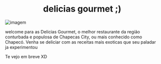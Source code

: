 <h1 align="center"> delicias gourmet ;) </h1>

![imagem](https://w7.pngwing.com/pngs/764/44/png-transparent-bakery-logo-cake-bread-pastry-logo-poster-business-cards-stencil.png)

welcome para as Delicias Gourmet, o melhor restaurante da região conturbada e populosa de Chapecas City, ou mais conhecido como Chapecó. 
Venha se deliciar com as receitas mais exoticas que seu paladar ja experimentou

Te vejo em breve XD
